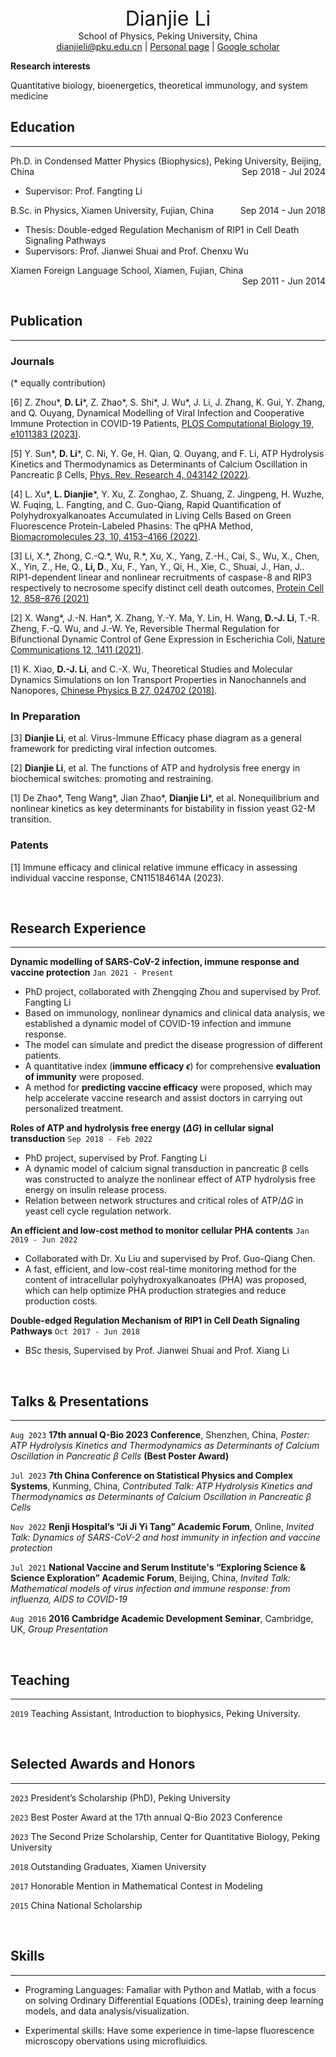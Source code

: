 <center> <font size=6>Dianjie Li</font size=6> </center>

<center> 
School of Physics, Peking University, China
<div id="webaddress">
<a href="dianjieli@pku.edu.cn">dianjieli@pku.edu.cn</a>
| <a href="https://eggyouknow.github.io/">Personal page</a>
| <a href="https://scholar.google.com/citations?user=buYSOXEAAAAJ&hl=en">Google scholar</a>
</div>
</center>

__Research interests__

Quantitative biology, bioenergetics, theoretical immunology, and system medicine


## Education
----------
<p style="text-align:left;">Ph.D. in Condensed Matter Physics (Biophysics), Peking University, Beijing, China<span style="float:right;">Sep 2018 - Jul 2024</span></p>    

- Supervisor: Prof. Fangting Li


<p style="text-align:left;">B.Sc. in Physics, Xiamen University, Fujian, China<span style="float:right;">Sep 2014 - Jun 2018</span></p>

- Thesis: Double-edged Regulation Mechanism of RIP1 in Cell Death Signaling Pathways
- Supervisors: Prof. Jianwei Shuai and Prof. Chenxu Wu

<p style="text-align:left;">Xiamen Foreign Language School, Xiamen, Fujian, China<span style="float:right;">Sep 2011 - Jun 2014</span></p>

<br />

## Publication
----------
### **Journals**
(\* equally contribution)

[6] Z. Zhou\*, __D. Li__\*, Z. Zhao\*, S. Shi\*, J. Wu\*, J. Li, J. Zhang, K. Gui, Y. Zhang, and Q. Ouyang, Dynamical Modelling of Viral Infection and Cooperative Immune Protection in COVID-19 Patients, [PLOS Computational Biology 19, e1011383 (2023)](https://journals.plos.org/ploscompbiol/article?id=10.1371/journal.pcbi.1011383).

[5] Y. Sun\*, __D. Li__\*, C. Ni, Y. Ge, H. Qian, Q. Ouyang, and F. Li, ATP Hydrolysis Kinetics and Thermodynamics as Determinants of Calcium Oscillation in Pancreatic β Cells, [Phys. Rev. Research 4, 043142 (2022)](https://journals.aps.org/prresearch/abstract/10.1103/PhysRevResearch.4.043142).

[4] L. Xu\*, __L. Dianjie__\*, Y. Xu, Z. Zonghao, Z. Shuang, Z. Jingpeng, H. Wuzhe, W. Fuqing, L. Fangting, and C. Guo-Qiang, Rapid Quantification of Polyhydroxyalkanoates Accumulated in Living Cells Based on Green Fluorescence Protein-Labeled Phasins: The qPHA Method, [Biomacromolecules 23, 10, 4153–4166 (2022)](https://pubs.acs.org/doi/abs/10.1021/acs.biomac.2c00624).

[3] Li, X.\*, Zhong, C.-Q.\*, Wu, R.\*, Xu, X., Yang, Z.-H., Cai, S., Wu, X., Chen, X., Yin, Z., He, Q., __Li, D__., Xu, F., Yan, Y., Qi, H., Xie, C., Shuai, J., Han, J.. RIP1-dependent linear and nonlinear recruitments of caspase-8 and RIP3 respectively to necrosome specify distinct cell death outcomes, [Protein Cell 12, 858–876 (2021)](http.s://doi.org/10.1007/s13238-020-00810-x)

[2] X. Wang\*, J.-N. Han\*, X. Zhang, Y.-Y. Ma, Y. Lin, H. Wang, __D.-J. Li__, T.-R. Zheng, F.-Q. Wu, and J.-W. Ye, Reversible Thermal Regulation for Bifunctional Dynamic Control of Gene Expression in Escherichia Coli, [Nature Communications 12, 1411 (2021)](https://www.nature.com/articles/s41467-021-21654-x).

[1] K. Xiao, __D.-J. Li__, and C.-X. Wu, Theoretical Studies and Molecular Dynamics Simulations on Ion Transport Properties in Nanochannels and Nanopores, [Chinese Physics B 27, 024702 (2018)](https://iopscience.iop.org/article/10.1088/1674-1056/27/2/024702/meta).

### **In Preparation**
[3] __Dianjie Li__, et al. Virus-Immune Efficacy phase diagram as a general framework for predicting viral infection outcomes.

[2] __Dianjie Li__, et al. The functions of ATP and hydrolysis free energy in biochemical switches: promoting and restraining.

[1] De Zhao\*, Teng Wang\*, Jian Zhao\*, __Dianjie Li__\*, et al. Nonequilibrium and nonlinear kinetics as key determinants for bistability in fission yeast G2-M transition.

### **Patents**

[1] Immune efficacy and clinical relative immune efficacy in assessing individual vaccine response, CN115184614A (2023).

<br />

## Research Experience
-------------
**Dynamic modelling of SARS-CoV-2 infection, immune response and vaccine protection** `Jan 2021 - Present`
- PhD project, collaborated with Zhengqing Zhou and supervised by Prof. Fangting Li
- Based on immunology, nonlinear dynamics and  clinical data analysis, we established a dynamic model of COVID-19 infection and immune response.
- The model can simulate and predict the disease progression of different patients.
- A quantitative index (__immune efficacy $\epsilon$__) for comprehensive __evaluation of immunity__ were proposed.
- A method for __predicting vaccine efficacy__ were proposed, which may help accelerate vaccine research and assist doctors in carrying out personalized treatment.

**Roles of ATP and hydrolysis free energy ($\Delta G$) in cellular signal transduction** `Sep 2018 - Feb 2022` 
- PhD project, supervised by Prof. Fangting Li
- A dynamic model of calcium signal transduction in pancreatic β cells was constructed to analyze the nonlinear effect of ATP hydrolysis free energy on insulin release process.
- Relation between network structures and critical roles of ATP/$\Delta G$ in yeast cell cycle regulation network.

**An efficient and low-cost method to monitor cellular PHA contents** `Jan 2019 - Jun 2022` 
- Collaborated with Dr. Xu Liu and supervised by Prof. Guo-Qiang Chen.
- A fast, efficient, and low-cost real-time monitoring method for the content of intracellular polyhydroxyalkanoates (PHA) was proposed, which can help optimize PHA production strategies and reduce production costs.

**Double-edged Regulation Mechanism of RIP1 in Cell Death Signaling Pathways** `Oct 2017 - Jun 2018` 
- BSc thesis, Supervised by Prof. Jianwei Shuai and Prof. Xiang Li

<br />

## Talks & Presentations
-------------
`Aug 2023` __17th annual Q-Bio 2023 Conference__, Shenzhen, China, *Poster: ATP Hydrolysis Kinetics and Thermodynamics as Determinants of Calcium Oscillation in Pancreatic β Cells* __(Best Poster Award)__

`Jul 2023` __7th China Conference on Statistical Physics and Complex Systems__, Kunming, China, *Contributed Talk: ATP Hydrolysis Kinetics and Thermodynamics as Determinants of Calcium Oscillation in Pancreatic β Cells* 

`Nov 2022` __Renji Hospital’s “Ji Ji Yi Tang” Academic Forum__, Online, *Invited Talk: Dynamics of SARS-CoV-2 and host immunity in infection and vaccine protection* 

`Jul 2021` __National Vaccine and Serum Institute's “Exploring Science & Science Exploration” Academic Forum__, Beijing, China, *Invited Talk: Mathematical models of virus infection and immune response: from influenza, AIDS to COVID-19*

`Aug 2016` __2016 Cambridge Academic Development Seminar__, Cambridge, UK, *Group Presentation*

<br />

## Teaching
------------
`2019` Teaching Assistant, Introduction to biophysics, Peking University.

<br />

## Selected Awards and Honors
------------------

`2023` President’s Scholarship (PhD), Peking University

`2023` Best Poster Award at the 17th annual Q-Bio 2023 Conference

`2023` The Second Prize Scholarship, Center for Quantitative Biology, Peking University

`2018` Outstanding Graduates, Xiamen University

`2017` Honorable Mention in Mathematical Contest in Modeling

`2015` China National Scholarship

<br />

## Skills
---------

- Programing Languages: Famaliar with Python and Matlab, with a focus on solving Ordinary Differential Equations (ODEs), training deep learning models, and data analysis/visualization.

- Experimental skills: Have some experience in time-lapse fluorescence microscopy obervations using microfluidics.

